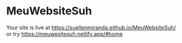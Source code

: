 # MeuWebsiteSuh

Your site is live at https://suellenmiranda.github.io/MeuWebsiteSuh/<br>
or try https://meuwesitesuh.netlify.app/#home
